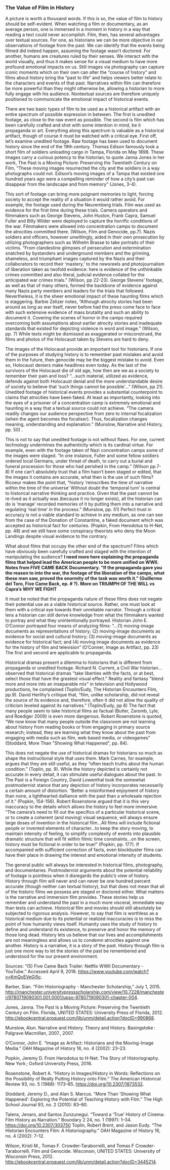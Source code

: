 ### The Value of Film in History

A picture is worth a thousand words. If this is so, the value of film to history should be self-evident. When watching a film or documentary, as an average person, one is immersed in a moment in history in a way that reading a text could never accomplish. Film, then, has several advantages over textual sources. For one, as historians we can be more objective in our observations of footage from the past. We can identify that the events being filmed did indeed happen, assuming the footage wasn’t doctored. For another, humans are creatures ruled by their senses. We interact with the world visually, and thus it makes sense for a visual medium to have more profound emotional impacts on us. Still images via photography can capture iconic moments which on their own can alter the “course of history” and films about history bring the “past to life” and helps viewers better relate to the characters and events of that past. Narratives within film can therefore be more powerful than they might otherwise be, allowing a historian to more fully engage with his audience. Nontextual sources are therefore uniquely positioned to communicate the emotional impact of historical events. 
	
There are two basic types of film to be used as a historical artifact with an entire spectrum of possible expression in between. The first is unedited footage, as close to the raw event as possible. The second is film which has been carefully crafted and shot with some intention in mind, be it propaganda or art. Everything along this spectrum is valuable as a historical artifact, though of course it must be watched with a critical eye. First off, let’s examine unedited footage. Raw footage has been used to document history since the end of the 19th century. Thomas Edison famously took a short film of soldiers unloading cargo in Tampa, Florida on May 1898. These images carry a curious potency to the historian; to quote Janna Jones in her work, The Past is a Moving Picture: Preserving the Twentieth Century on Film, “These moving images resurrected the city and the soldiers in a way photographs could not. Edison’s moving images of a Tampa that existed one hundred years ago were a compelling reminder of how a city’s past can disappear from the landscape and from memory” (Jones, 3-4).

This sort of footage can bring more poignant memories to light, forcing society to accept the reality of a situation it would rather avoid. For example, the footage used during the Neuremberg trials. Film was used as evidence for the first time during these trials. Camera operators and filmmakers such as George Stevens, John Huston, Frank Capra, Samuel Fuller and Billy Wilder were deployed to capture the horrific conditions of the war. Filmmakers were allowed into concentration camps to document the atrocities committed there. (Wilson, Film and Genocide, pp.7). Nazis soldiers and officers, however unwittingly, aided in their own prosecution by utilizing photographers such as Wilhelm Brasse to take portraits of their victims. “From clandestine glimpses of persecution and extermination snatched by bystanders and underground members and the grinning, shameless, and triumphant images captured by the Nazis and their collaborators to record their ‘mastery,’ to the newsreels and photojournalism of liberation taken as twofold evidence: here is evidence of the unthinkable crimes committed and also literal, judicial evidence collated for the anticipated war crimes trials.” (Wilson, pp 22-23). George Stevens’ footage, as well as that of many others, formed the backbone of evidence against many Nazis party members and leaders for the trials that followed. Nevertheless, it is the sheer emotional impact of these haunting films which is staggering. Barbie Zelizer notes, “Although atrocity stories had been around as long as war itself, never before had the press come face to face with such extensive evidence of mass brutality and such an ability to document it. Covering the scenes of horror in the camps required overcoming both assumptions about earlier atrocity stories and inadequate standards that existed for depicting violence in word and image.” (Wilson, pp. 7) While texts might be dismissed as exaggerated or misconstrued, the films and photos of the Holocaust taken by Stevens are hard to deny.

The images of the Holocaust provide an important tool for historians. If one of the purposes of studying history is to remember past mistakes and avoid them in the future, then genocide may be the biggest mistake to avoid. Even so, Holocaust deniers make headlines even today. As the last of the survivors of the Holocaust die of old age, how then are we as a society to remember their pain and loss? “…such material, utilized as evidence, defends against both Holocaust denial and the more understandable desire of society to believe that ‘such things cannot be possible’…” (Wilson, pp 21). Unedited footage of historical events provides a substantial counterpoint to claims that atrocities have been faked. At least as importantly, looking into the eyes of a prisoner of a concentration camp is extremely emotional and haunting in a way that a textual source could not achieve. “The camera readily changes our audience perspective from zero to internal focalization (when the agent becomes the focaliser). Thus, focalization changes meaning, understanding and explanation.” (Munslow, Narrative and History, pp. 50) .

This is not to say that unedited footage is not without flaws. For one, current technology undermines the authenticity which is its cardinal virtue. For example, even with the footage taken of Nazi concentration camps some of the images were staged. “In one instance, Fuller and some fellow soldiers ordered local Germans, under threat of death, to carry out a burial and funeral procession for those who had perished in the camp.” (Wilson pp.7-8) If one can’t absolutely trust that a film hasn’t been staged or edited, that the images it contains are accurate, what then is the use of such films? Ricoeur makes the point that, “history ‘reinscribes the time of narrative within the time of the universe’ Without doubt the ‘temporal turn’ is central to historical narrative thinking and practice. Given that the past cannot be re-lived as it actually was (because it no longer exists), all the historian can do is ‘manage’ recorded memories of it by putting them into a narrative and regulating ‘real time’ in the process.” (Munslow, pp. 51) Perfect trust in accuracy is not a viable standard to achieve in any medium, as one can see from the case of the Donation of Constantine, a faked document which was accepted as historical fact for centuries. (Popkin, From Herodotus to H-Net, pp. 48) and we still have some conspiracy theorists who deny the Moon Landings despite visual evidence to the contrary. 

What about films that occupy the other end of the spectrum? Films which have obviously been carefully crafted and staged with the intention of manipulating the audience? **I need more here explaining the propaganda films that helped lead the American people to be more unified on WWII. Notes from FIVE CAME BACK Documentary. “If the propaganda gave you the reason to into the war, the footage of the liberation of the camps, what these men saw, proved the enormity of the task was worth it.” (Guillermo del Toro, Five Came Back, ep. # ?). More on TRIUMPH OF THE WILL vs Capra’s WHY WE FIGHT**

It must be noted that the propaganda nature of these films does not negate their potential use as a viable historical source. Rather, one must look at them with a critical eye towards their unreliable narrator. Through a critical lens a historian can still derive knowledge from what the filmmakers wanted to portray and what they unintentionally portrayed. Historian John E. O’Connor portrayed four means of analyzing films: “…(1) moving-image documents as representations of history; (2) moving-image documents as evidence for social and cultural history; (3) moving-image documents as evidence for historical fact; and (4) moving image documents as evidence for the history of film and television” (O’Conner, Image as Artifact, pp. 23) The first and second are applicable to propaganda.

Historical dramas present a dilemma to historians that is different from propaganda or unedited footage. Richard N. Current, a Civil War historian…observed that historical dramas "take liberties with the facts, or at best, select those that have the greatest visual effect." Reality and fantasy "blend more and more into an inseparable mix" in television and Hollywood productions, he complained (Toplin/Eudy, The Historian Encounters Film, pp.9). David  Herlihy’s critique that, “film, unlike scholarship, did not reveal the source of its evidence and, therefore, often it did not allow the quality of criticism leveled against its narratives.” (Toplin/Eudy, pp 8) The fact that many people seem to take historical films as factual (Butler, Zaromb, Lyle, and Roediger 2009) is even more dangerous. Robert Rosenstone is quoted, “We now know that many people outside the classroom are not learning about history from reading books or from engaging in primary source research; instead, they are learning what they know about the past from engaging with media such as film, web based media, or videogames” (Stoddard, More Than "Showing What Happened", pp. 84).

This does not negate the use of historical dramas for historians so much as shape the instructional style that uses them. Mark Carnes, for example, argues that they are still useful, as they “often teach truths about the human condition.” (Toplin, pp. 9). While the history depicted is certainly not accurate in every detail, it can stimulate useful dialogues about the past. In The Past is a Foreign Country, David Lowenthal took the somewhat postmodernist stance that any depiction of history incorporates necessarily a certain amount of distortion. “Better a misinformed enjoyment of history than none, a lighthearted dalliance with the past than a wholesale rejection of it.” (Popkin, 154-156). Robert Rosenstone argued that it is this very inaccuracy to the details which allows the history to feel more immersive. “The camera’s need to fill out the specifics of a particular historical scene, or to create a coherent (and moving) visual sequence, will always ensure large doses of invention in the historical film…All films will include fictional people or invented elements of character…to keep the story moving, to maintain intensity of feeling, to simplify complexity of events into plausible dramatic structure that will fit within filmic time constraints…on the screen, history must be fictional in order to be true!” (Popkin, pp. 177). If accompanied with sufficient correction of facts, even blockbuster films can have their place in drawing the interest and emotional intensity of students. 

The general public will always be interested in historical films, photography, and documentaries. Postmodernist arguments about the potential reliability of footage is pointless when it disregards the public’s view of history. History through film will never and can never be one hundred percent accurate (though neither can textual history), but that does not mean that all of the historic films we possess are staged or doctored either. What matters is the narrative and immersion film provides. These stories help us remember and understand the past in a much more visceral, immediate way than texts can achieve. Historical film and movies should still absolutely be subjected to rigorous analysis. However, to say that film is worthless as a historical medium due to its potential or realized inaccuracies is to miss the point of how humanity views itself. Humanity uses the study of history to define and understand its existence, to preserve and honor the memory of those long dead. History lets us believe that our lives and accomplishments are not meaningless and allows us to condemn atrocities against one another. History is a narrative, it is a story of the past. History through film is just one more way to let the stories of the past be remembered and understood for the our present environment.

Sources:
“(5) Five Came Back Trailer: Netflix WWII Documentary - YouTube.” Accessed April 9, 2018. https://www.youtube.com/watch?v=KmQvEVeGj5c.

Barber, Sian. “Film Historiography - Manchester Scholarship,” July 1, 2015. http://manchester.universitypressscholarship.com/view/10.7228/manchester/9780719090301.001.0001/upso-9780719090301-chapter-004.

Jones, Janna. The Past Is a Moving Picture: Preserving the Twentieth Century on Film. Florida, UNITED STATES: University Press of Florida, 2012. http://ebookcentral.proquest.com/lib/unm/detail.action?docID=990868.

Munslow, Alun. Narrative and History. Theory and History. Basingstoke : Palgrave Macmillan, 2007., 2007.

O’Connor, John E. “Image as Artifact: Historians and the Moving-Image Media.” OAH Magazine of History 16, no. 4 (2002): 23–23.

Popkin, Jeremy D. From Herodotus to H-Net: The Story of Historiography. New York ; Oxford University Press, 2016.

Rosenstone, Robert A. “History in Images/History in Words: Reflections on the Possibility of Really Putting History onto Film.” The American Historical Review 93, no. 5 (1988): 1173–85. https://doi.org/10.2307/1873532.

Stoddard, Jeremy D., and Alan S. Marcus. “More Than ‘Showing What Happened’: Exploring the Potential of Teaching History with Film.” The High School Journal 93, no. 2 (2010): 83–90.

Talens, Jenaro, and Santos Zunzunegui. “Toward a ‘True’ History of Cinema: Film History as Narration.” Boundary 2 24, no. 1 (1997): 1–34. https://doi.org/10.2307/303750
Toplin, Robert Brent, and Jason Eudy. “The Historian Encounters Film: A Historiography.” OAH Magazine of History 16, no. 4 (2002): 7–12.

Wilson, Kristi M., Tomas F. Crowder-Taraborrelli, and Tomas F Crowder-Taraborrelli. Film and Genocide. Wisconsin, UNITED STATES: University of Wisconsin Press, 2012. http://ebookcentral.proquest.com/lib/unm/detail.action?docID=3445214.

